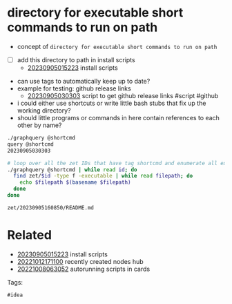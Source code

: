 # directory for executable short commands to run on path

- concept of `directory for executable short commands to run on path`
- [ ] add this directory to path in install scripts
  - [20230905015223](/zet/20230905015223/README.md) install scripts
- can use tags to automatically keep up to date?
- example for testing: github release links
  - [20230905030303](/zet/20230905030303/README.md) script to get github release links #script #github
- i could either use shortcuts or write little bash stubs that fix up the working directory?
- should little programs or commands in here contain references to each other by name?

```bash
./graphquery @shortcmd
query @shortcmd
20230905030303

# loop over all the zet IDs that have tag shortcmd and enumerate all executable files and filenames
./graphquery @shortcmd | while read id; do
  find zet/$id -type f -executable | while read filepath; do
    echo $filepath $(basename $filepath)
  done
done
```

` zet/20230905160850/README.md `

# Related

- [20230905015223](/zet/20230905015223/README.md) install scripts
- [20221012171100](/zet/20221012171100/README.md) recently created nodes hub
- [20221008063052](/zet/20221008063052/README.md) autorunning scripts in cards

Tags:

    #idea
